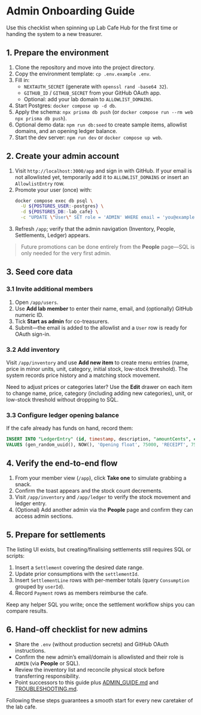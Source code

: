 # Admin Onboarding Guide

Use this checklist when spinning up Lab Cafe Hub for the first time or handing the system to a new treasurer.

## 1. Prepare the environment

1. Clone the repository and move into the project directory.
2. Copy the environment template: `cp .env.example .env`.
3. Fill in:
   - `NEXTAUTH_SECRET` (generate with `openssl rand -base64 32`).
   - `GITHUB_ID` / `GITHUB_SECRET` from your GitHub OAuth app.
   - Optional: add your lab domain to `ALLOWLIST_DOMAINS`.
4. Start Postgres: `docker compose up -d db`.
5. Apply the schema: `npx prisma db push` (or `docker compose run --rm web npx prisma db push`).
6. Optional demo data: `npm run db:seed` to create sample items, allowlist domains, and an opening ledger balance.
7. Start the dev server: `npm run dev` or `docker compose up web`.

## 2. Create your admin account

1. Visit `http://localhost:3000/app` and sign in with GitHub. If your email is not allowlisted yet, temporarily add it to `ALLOWLIST_DOMAINS` or insert an `AllowlistEntry` row.
2. Promote your user (once) with:
   ```bash
   docker compose exec db psql \
     -U ${POSTGRES_USER:-postgres} \
     -d ${POSTGRES_DB:-lab_cafe} \
     -c "UPDATE \"User\" SET role = 'ADMIN' WHERE email = 'you@example.com';"
   ```
3. Refresh `/app`; verify that the admin navigation (Inventory, People, Settlements, Ledger) appears.

> Future promotions can be done entirely from the **People** page—SQL is only needed for the very first admin.

## 3. Seed core data

### 3.1 Invite additional members

1. Open `/app/users`.
2. Use **Add lab member** to enter their name, email, and (optionally) GitHub numeric ID.
3. Tick **Start as admin** for co-treasurers.
4. Submit—the email is added to the allowlist and a `User` row is ready for OAuth sign-in.

### 3.2 Add inventory

Visit `/app/inventory` and use **Add new item** to create menu entries (name, price in minor units, unit, category, initial stock, low-stock threshold). The system records price history and a matching stock movement.

Need to adjust prices or categories later? Use the **Edit** drawer on each item to change name, price, category (including adding new categories), unit, or low-stock threshold without dropping to SQL.

### 3.3 Configure ledger opening balance

If the cafe already has funds on hand, record them:
```sql
INSERT INTO "LedgerEntry" (id, timestamp, description, "amountCents", category, "balanceAfterCents")
VALUES (gen_random_uuid(), NOW(), 'Opening float', 75000, 'RECEIPT', 75000);
```

## 4. Verify the end-to-end flow

1. From your member view (`/app`), click **Take one** to simulate grabbing a snack.
2. Confirm the toast appears and the stock count decrements.
3. Visit `/app/inventory` and `/app/ledger` to verify the stock movement and ledger entry.
4. (Optional) Add another admin via the **People** page and confirm they can access admin sections.

## 5. Prepare for settlements

The listing UI exists, but creating/finalising settlements still requires SQL or scripts:
1. Insert a `Settlement` covering the desired date range.
2. Update prior consumptions with the `settlementId`.
3. Insert `SettlementLine` rows with per-member totals (query `Consumption` grouped by `userId`).
4. Record `Payment` rows as members reimburse the cafe.

Keep any helper SQL you write; once the settlement workflow ships you can compare results.

## 6. Hand-off checklist for new admins

- Share the `.env` (without production secrets) and GitHub OAuth instructions.
- Confirm the new admin’s email/domain is allowlisted and their role is `ADMIN` (via **People** or SQL).
- Review the inventory list and reconcile physical stock before transferring responsibility.
- Point successors to this guide plus [ADMIN_GUIDE.md](./ADMIN_GUIDE.md) and [TROUBLESHOOTING.md](./TROUBLESHOOTING.md).

Following these steps guarantees a smooth start for every new caretaker of the lab cafe.
